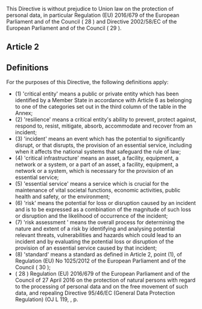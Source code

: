 This  Directive  is  without  prejudice  to  Union  law  on  the  protection  of  personal  data,  in  particular  Regulation  (EU) 2016/679 of the European Parliament and of the Council ( 28 ) and Directive 2002/58/EC of the European Parliament and of the Council ( 29 ).
## Article 2
## Definitions
For the purposes of this Directive, the following definitions apply:
- (1) 'critical  entity'  means  a  public  or  private  entity  which  has  been  identified  by  a  Member  State  in  accordance  with Article 6 as belonging to one of the categories set out in the third column of the table in the Annex;
- (2) 'resilience' means  a  critical entity's ability to prevent, protect against, respond  to, resist, mitigate, absorb, accommodate and recover from an incident;
- (3) 'incident' means an event which has the potential to significantly disrupt, or that disrupts, the provision of an essential service, including when it affects the national systems that safeguard the rule of law;
- (4) 'critical  infrastructure'  means  an  asset,  a  facility,  equipment,  a  network or  a  system,  or  a  part  of  an  asset,  a  facility, equipment, a network or a system, which is necessary for the provision of an essential service;
- (5) 'essential service' means a service which is crucial for the maintenance of vital societal functions, economic activities, public health and safety, or the environment;
- (6) 'risk' means the potential for loss or disruption caused by an incident and is to be expressed as a combination of the magnitude of such loss or disruption and the likelihood of occurrence of the incident;
- (7) 'risk  assessment  '  means  the  overall  process  for  determining  the  nature  and  extent  of  a  risk  by  identifying  and analysing potential relevant threats, vulnerabilities and hazards which could lead to an incident and by evaluating the potential loss or disruption of the provision of an essential service caused by that incident;
- (8) 'standard'  means  a  standard  as  defined  in  Article  2,  point  (1),  of  Regulation  (EU)  No  1025/2012  of  the  European Parliament and of the Council ( 30 );
- ( 28 ) Regulation (EU) 2016/679 of the European Parliament and of the Council of 27 April 2016 on the protection of natural persons with regard to the processing of personal data and on the free movement of such data, and repealing Directive 95/46/EC (General Data Protection Regulation) (OJ L 119, , p. 